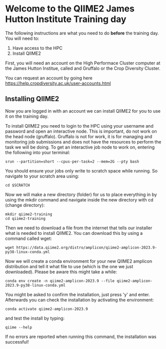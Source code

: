 # Welcome to the QIIME2 James Hutton Institute Training day

The following instructions are what you need to do **before** the training day. You will need to:  

1. Have access to the HPC
2. Install QIIME2



First, you will need an account on the High Performace Cluster computer at the James Hutton Institue, called  and Gruffalo or the Crop Diversity Cluster. 

You can request an account by going here https://help.cropdiversity.ac.uk/user-accounts.html  

## Installing QIIME2

Now you are logged in with an account we can install QIIME2 for you to use it on the training day. 

To install QIIME2 you need to login to the HPC using your username and password and open an interactive node. This is important, do not work on the head node (gruffalo). Gruffalo is not for work, it is for managing and monitoring job submissions and does not have the resources to perform the task we will be doing. To get an interactive job node to work on, entering the following into your terminal:
```
srun --partition=short --cpus-per-task=2 --mem=2G --pty bash 
```
You should ensure your jobs only write to scratch space while running. So navigate to your scratch area using:
```
cd $SCRATCH
```
Now we will make a new directory (folder) for us to place everything in by using the mkdir command and navigate inside the new directory with cd (change directory):

```
mkdir qiime2-training
cd qiime2-training
```
Then we need to download a file from the internet that tells our installer what is needed to install QIIME2. You can download this by using a command called wget:

```
wget https://data.qiime2.org/distro/amplicon/qiime2-amplicon-2023.9-py38-linux-conda.yml
```

Now we will create a conda environment for your new QIIME2 amplicon distribution and tell it what file to use (which is the one we just downloaded). Please be aware this might take a while:

```
conda env create -n qiime2-amplicon-2023.9 --file qiime2-amplicon-2023.9-py38-linux-conda.yml
```

You might be asked to confirm the installation, just press 'y' and enter. Afterwards you can check the installation by activating the environment:
```
conda activate qiime2-amplicon-2023.9
```
and test the install by typing:
```
qiime --help
```
If no errors are reported when running this command, the installation was successful!

